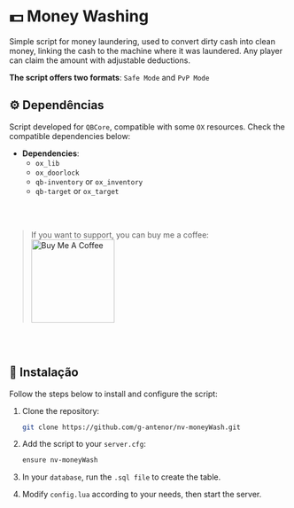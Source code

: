 # 💵 Money Washing

Simple script for money laundering, used to convert dirty cash into clean money, linking the cash to the machine where it was laundered. Any player can claim the amount with adjustable deductions.

**The script offers two formats**: `Safe Mode` and `PvP Mode`

## ⚙️ Dependências

Script developed for `QBCore`, compatible with some `OX` resources. 
Check the compatible dependencies below:
- **Dependencies**:
  - `ox_lib`
  - `ox_doorlock`
  - `qb-inventory` or `ox_inventory`
  - `qb-target` or `ox_target`

<br>
<br>

>If you want to support, you can buy me a coffee: </br>
<a href="https://ko-fi.com/niomev2" target="_blank"><img src="https://cdn.buymeacoffee.com/buttons/v2/default-red.png" alt="Buy Me A Coffee" width="150" ></a>


<br>
<br>

## 🚀 Instalação

Follow the steps below to install and configure the script:

1. Clone the repository:
   ```bash
   git clone https://github.com/g-antenor/nv-moneyWash.git
   ```
2. Add the script to your `server.cfg`:
    ```bash
    ensure nv-moneyWash
    ```
3. In your `database`, run the `.sql file` to create the table.

4. Modify `config.lua` according to your needs, then start the server.